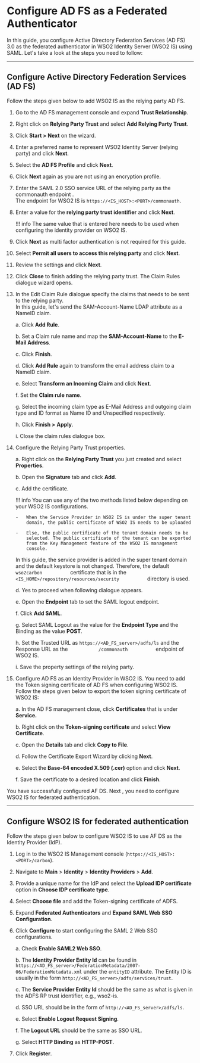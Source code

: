 # Configure AD FS as a Federated Authenticator

In this guide, you configure Active Directory Federation Services (AD
FS) 3.0 as the federated authenticator in WSO2 Identity Server (WSO2 IS)
using SAML. Let's take a look at the steps you need to follow:

---

## Configure Active Directory Federation Services (AD FS)

Follow the steps given below to add WSO2 IS as the relying party AD FS.

1. Go to the AD FS management console and expand **Trust Relationship**.

2. Right click on **Relying Party Trust** and select **Add Relying Party
Trust**.  

3. Click **Start > Next** on the wizard.

4. Enter a preferred name to represent WSO2 Identity Server (relying party)
and click **Next**.

5. Select the **AD FS Profile** and click **Next**.  

6. Click **Next** again as you are not using an encryption profile.

7. Enter the SAML 2.0 SSO service URL of the relying party as the
commonauth endpoint .  
The endpoint for WSO2 IS is `https://<IS_HOST>:<PORT>/commonauth`.

8. Enter a value for the **relying party trust identifier** and click
**Next**.  

	!!! info 
		The same value that is entered here needs to be used when configuring
		the identity provider on WSO2 IS.

9. Click **Next** as multi factor authentication is not required for this guide.

10. Select **Permit all users to access this relying party** and click
**Next**.

11. Review the settings and click **Next**.  

12. Click **Close** to finish adding the relying party trust. The Claim Rules dialogue wizard opens.  

13. In the Edit Claim Rule dialogue specify the claims that needs to be sent
	to the relying party.  
	In this guide, let's send the SAM-Account-Name LDAP attribute as a
	NameID claim.

	a.  Click **Add Rule**.

	b.  Set a Claim rule name and map the **SAM-Account-Name** to the
    **E-Mail Address**.

	c.  Click **Finish**.  

	d.  Click **Add Rule** again to transform the email address claim to a
    NameID claim.  

	e.  Select **Transform an Incoming Claim** and click **Next**.  

	f.  Set the **Claim rule name**.

	g.  Select the incoming claim type as E-Mail Address and outgoing claim
    type and ID format as Name ID and Unspecified respectively.

	h.  Click **Finish \>** **Apply**.

	i.  Close the claim rules dialogue box.

14. Configure the Relying Party Trust properties.

	a.  Right click on the **Relying Party Trust** you just created and
    select **Properties**.  

	b.  Open the **Signature** tab and click **Add**.  

	c.  Add the certificate.  
	
	!!! info 
		You can use any of the two methods listed below depending on your
		WSO2 IS configurations.  

		-   When the Service Provider in WSO2 IS is under the super tenant
			domain, the public certificate of WSO2 IS needs to be uploaded

		-   Else, the public certificate of the tenant domain needs to be
			selected. The public certificate of the tenant can be exported
			from the Key Management feature of the WSO2 IS management
			console.

    In this guide, the service provider is added in the super tenant
    domain and the default keystore is not changed. Therefore, the
    default `            wso2carbon           ` certificate that is in
    the `            <IS_HOME>/repository/resources/security           `
    directory is used.

	d.  Yes to proceed when following dialogue appears.  

	e.  Open the **Endpoint** tab to set the SAML logout endpoint.

	f.  Click **Add SAML**.  

	g.  Select SAML Logout as the value for the **Endpoint Type** and the
    Binding as the value **POST**.

	h.  Set the Trusted URL as `https://<AD_FS_server>/adfs/ls` and the
    Response URL as the `            /commonauth           ` endpoint of
    WSO2 IS.

	i.  Save the property settings of the relying party.  

15. Configure AD FS as an Identity Provider in WSO2 IS. You need to add the
	Token signing certificate of AD FS when configuring WSO2 IS.  
	Follow the steps given below to export the token signing certificate of
	WSO2 IS:

	a.  In the AD FS management close, click **Certificates** that is under
    **Service.**

	b.  Right click on the **Token-signing certificate** and select **View
    Certificate**.

	c.  Open the **Details** tab and click **Copy to File**.

	d.  Follow the Certificate Export Wizard by clicking **Next**.  

	e.  Select the **Base-64 encoded X.509 (.cer)** option and click
    **Next**.

	f.  Save the certificate to a desired location and click **Finish**.  

You have successfully configured AF DS. Next , you need to configure
WSO2 IS for federated authentication.

---

## Configure WSO2 IS for federated authentication

Follow the steps given below to configure WSO2 IS to use AF DS as the
Identity Provider (IdP).

1.  Log in to the WSO2 IS Management console (`https://<IS_HOST>:<PORT>/carbon`).

2.  Navigate to **Main** > **Identity** > **Identity Providers** > **Add**.

3.  Provide a unique name for the IdP and select the **Upload IDP certificate** option in **Choose IDP certificate type**.

4.	Select **Choose file** and add the Token-signing certificate of ADFS.
    
5.  Expand **Federated Authenticators** and **Expand SAML Web SSO Configuration**.
    
6.  Click **Configure** to start configuring the SAML 2 Web SSO
    configurations.  
	
    a.  Check **Enable SAML2 Web SSO**.
    
    b.  The **Identity Provider Entity Id** can be found in `https://<AD_FS_server>/FederationMetadata/2007-06/FederationMetadata.xml` under the `entityID` attribute. The Entity ID is usually in the form `http://<AD_FS_server>/adfs/services/trust`.
        
    c.  The **Service Provider Entity Id** should be the same as what is given in the ADFS RP trust identifier, e.g., wso2-is.
        
    d.  SSO URL should be in the form of `http://<AD_FS_server>/adfs/ls`.
        
    e.  Select **Enable Logout Request Signing**.
    
    f.  The **Logout URL** should be the same as SSO URL.
    
    g.  Select **HTTP Binding** as **HTTP-POST**.
    
6.  Click **Register**.
